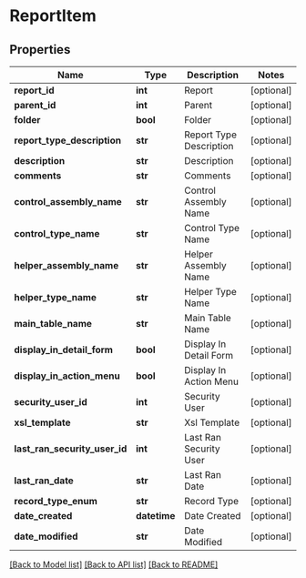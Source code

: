 # ReportItem

## Properties
Name | Type | Description | Notes
------------ | ------------- | ------------- | -------------
**report_id** | **int** | Report | [optional] 
**parent_id** | **int** | Parent | [optional] 
**folder** | **bool** | Folder | [optional] 
**report_type_description** | **str** | Report Type Description | [optional] 
**description** | **str** | Description | [optional] 
**comments** | **str** | Comments | [optional] 
**control_assembly_name** | **str** | Control Assembly Name | [optional] 
**control_type_name** | **str** | Control Type Name | [optional] 
**helper_assembly_name** | **str** | Helper Assembly Name | [optional] 
**helper_type_name** | **str** | Helper Type Name | [optional] 
**main_table_name** | **str** | Main Table Name | [optional] 
**display_in_detail_form** | **bool** | Display In Detail Form | [optional] 
**display_in_action_menu** | **bool** | Display In Action Menu | [optional] 
**security_user_id** | **int** | Security User | [optional] 
**xsl_template** | **str** | Xsl Template | [optional] 
**last_ran_security_user_id** | **int** | Last Ran Security User | [optional] 
**last_ran_date** | **str** | Last Ran Date | [optional] 
**record_type_enum** | **str** | Record Type | [optional] 
**date_created** | **datetime** | Date Created | [optional] 
**date_modified** | **str** | Date Modified | [optional] 

[[Back to Model list]](../README.md#documentation-for-models) [[Back to API list]](../README.md#documentation-for-api-endpoints) [[Back to README]](../README.md)


